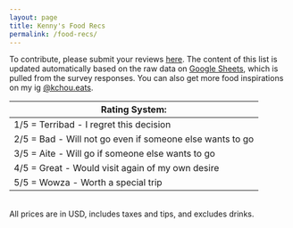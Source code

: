 ```yaml
---
layout: page
title: Kenny's Food Recs
permalink: /food-recs/
---
```


To contribute, please submit your reviews [here](https://docs.google.com/forms/d/e/1FAIpQLSc3rrsBrqAP7WhvTzkQ3CdWUecWeeHMEV7RmaX6Oj8K_jEf5w/viewform?usp=sf_link). The content of this list is updated automatically based on the raw data on [Google Sheets](https://docs.google.com/spreadsheets/d/1442-rzE9VLjcUoT80eWfmoxuxG2ZJrOAK4UG_LzO4dA/edit#gid=0), which is pulled from the survey responses. You can also get more food inspirations on my ig [@kchou.eats](https://www.instagram.com/kchou.eats/).

|**Rating System**:|
| -- |
| 1/5 = Terribad - I regret this decision | 
| 2/5 = Bad - Will not go even if someone else wants to go | 
| 3/5 = Aite - Will go if someone else wants to go  | 
| 4/5 = Great - Would visit again of my own desire  | 
| 5/5 = Wowza - Worth a special trip | 

<br>
All prices are in USD, includes taxes and tips, and excludes drinks.
<br>
<html>
    <style>
        .notes-column {
            display: none;
        }
        .custom-tooltip {
            position: absolute;
            background-color: #fff;
            border: 1px solid #ccc;
            padding: 10px;
            border-radius: 4px;
            max-width: 300px;
            box-shadow: 0 0 10px rgba(0, 0, 0, 0.1);
            z-index: 1000;
        }
    </style>
    <!-- Include jQuery -->
    <!-- Include DataTables CSS and JS -->
    <link rel="stylesheet" type="text/css" href="https://cdn.datatables.net/1.11.5/css/jquery.dataTables.css">
    <link rel="stylesheet" href="https://cdnjs.cloudflare.com/ajax/libs/mdb-ui-kit/3.10.0/mdb.min.css" />
    <script src="https://code.jquery.com/jquery-3.6.0.min.js"></script>
    <script type="text/javascript" charset="utf8" src="https://cdn.datatables.net/1.11.5/js/jquery.dataTables.js"></script>
    <!-- Google API -->
    <script src="https://apis.google.com/js/api.js"></script>
    <script>
        // Your API KEY
        const API_KEY = "AIzaSyAwEg3jNDMdedb4v6HAwEKwHON2dtMtIbI";
        // Function to fetch data from Google Sheets
        function fetchData() {
            // Spreadsheet ID and range
            const spreadsheetId = "1442-rzE9VLjcUoT80eWfmoxuxG2ZJrOAK4UG_LzO4dA";
            const range = "A:H"; // Replace with your sheet name
            gapi.client.sheets.spreadsheets.values.get({
                spreadsheetId: spreadsheetId,
                range: range,
            }).then(function(response) {
                const values = response.result.values;
                buildTable(values);
            });
        }
        // Function to build HTML table
        function buildTable(data) {
            const table = document.createElement("table");
            const thead = table.createTHead();
            const tbody = table.createTBody();
            // Add classes and IDs to the table
            table.classList.add("table");
            table.classList.add("table-hover");
            table.id = "rec_table";
            // Create table headers
            const headerRow = thead.insertRow();
            data[0].forEach(function(cellData, index) {
                const th = document.createElement("th");
                if(index === data[0].length - 1) th.classList.add('notes-column');
                th.textContent = cellData;
                headerRow.appendChild(th);
            });
            // Create table rows with data
            for (let i = 1; i < data.length; i++) {
                const row = tbody.insertRow();
                for (let j = 0; j < data[0].length; j++) {
                    const cell = row.insertCell();
                    if (j === data[0].length - 1) cell.classList.add('notes-column');
                    cell.textContent = data[i][j] || 'n/a';
                }
                // Create tooltip
                if(data[i][data[0].length - 1]) {
                    const tooltip = document.createElement("div");
                    tooltip.classList.add("custom-tooltip");
                    tooltip.textContent = data[i][data[0].length - 1];

                    row.addEventListener("mouseover", function(e) {
                        tooltip.style.left = e.pageX + "px";
                        tooltip.style.top = e.pageY + "px";
                        document.body.appendChild(tooltip);
                    });

                    row.addEventListener("mouseout", function() {
                        document.body.removeChild(tooltip);
                    });
                }
            }
            // Append the table to a container element
            const tableContainer = document.getElementById("table-container");
            tableContainer.appendChild(table);
            // Initialize DataTables on the table to make it sortable
            $(table).DataTable(
                 {"order": [[1, "desc"]],
                  "pageLength": 25,
                  "lengthMenu": [[10, 25, 50, 100, 200, -1], [10, 25, 50, 100, 200, "All"]],
                  }
            );
        }
        // Initialize Google API client
        function initClient() {
            gapi.client.init({
                apiKey: API_KEY,
                discoveryDocs: ["https://sheets.googleapis.com/$discovery/rest?version=v4"],
            }).then(function() {
                fetchData();
            });
        }
        // Load Google API client
        gapi.load("client", initClient);
    </script>
<body>
    <div class="table-container" id="table-container"></div>
</body>
</html>

---

You can view the raw-form of the data [here](https://docs.google.com/spreadsheets/d/1442-rzE9VLjcUoT80eWfmoxuxG2ZJrOAK4UG_LzO4dA/edit#gid=0).

Want to contribute your own reviews? Fill out a form [here](https://docs.google.com/forms/d/e/1FAIpQLSc3rrsBrqAP7WhvTzkQ3CdWUecWeeHMEV7RmaX6Oj8K_jEf5w/viewform?usp=sf_link)

Suggestions? Shoot me an [email](kennethfchou@gmail.com).